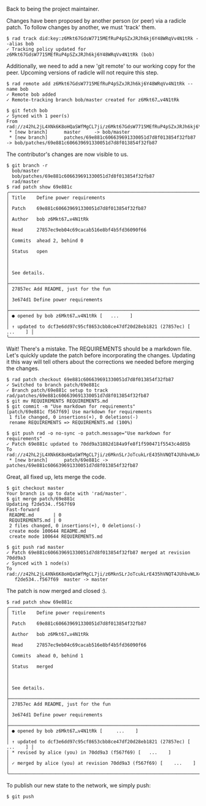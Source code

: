 Back to being the project maintainer.

Changes have been proposed by another person (or peer) via a radicle patch.  To
follow changes by another, we must 'track' them.

```
$ rad track did:key:z6Mkt67GdsW7715MEfRuP4pSZxJRJh6kj6Y48WRqVv4N1tRk --alias bob
✓ Tracking policy updated for z6Mkt67GdsW7715MEfRuP4pSZxJRJh6kj6Y48WRqVv4N1tRk (bob)
```

Additionally, we need to add a new 'git remote' to our working copy for the
peer.  Upcoming versions of radicle will not require this step.

```
$ rad remote add z6Mkt67GdsW7715MEfRuP4pSZxJRJh6kj6Y48WRqVv4N1tRk --name bob
✓ Remote bob added
✓ Remote-tracking branch bob/master created for z6Mkt67…v4N1tRk
```

``` (stderr)
$ git fetch bob
✓ Synced with 1 peer(s)
From rad://z42hL2jL4XNk6K8oHQaSWfMgCL7ji/z6Mkt67GdsW7715MEfRuP4pSZxJRJh6kj6Y48WRqVv4N1tRk
 * [new branch]      master     -> bob/master
 * [new branch]      patches/69e881c606639691330051d7d8f013854f32fb87 -> bob/patches/69e881c606639691330051d7d8f013854f32fb87
```

The contributor's changes are now visible to us.

```
$ git branch -r
  bob/master
  bob/patches/69e881c606639691330051d7d8f013854f32fb87
  rad/master
$ rad patch show 69e881c
╭──────────────────────────────────────────────────────────────────────────────╮
│ Title    Define power requirements                                           │
│ Patch    69e881c606639691330051d7d8f013854f32fb87                            │
│ Author   bob z6Mkt67…v4N1tRk                                                 │
│ Head     27857ec9eb04c69cacab516e8bf4b5fd36090f66                            │
│ Commits  ahead 2, behind 0                                                   │
│ Status   open                                                                │
│                                                                              │
│ See details.                                                                 │
├──────────────────────────────────────────────────────────────────────────────┤
│ 27857ec Add README, just for the fun                                         │
│ 3e674d1 Define power requirements                                            │
├──────────────────────────────────────────────────────────────────────────────┤
│ ● opened by bob z6Mkt67…v4N1tRk [   ...    ]                                 │
│ ↑ updated to dcf3e6dd97c95cf8653cbb8ce47df20d28eb1821 (27857ec) [   ...    ] │
╰──────────────────────────────────────────────────────────────────────────────╯
```

Wait! There's a mistake.  The REQUIREMENTS should be a markdown file.  Let's
quickly update the patch before incorporating the changes.  Updating it this
way will tell others about the corrections we needed before merging the
changes.

```
$ rad patch checkout 69e881c606639691330051d7d8f013854f32fb87
✓ Switched to branch patch/69e881c
✓ Branch patch/69e881c setup to track rad/patches/69e881c606639691330051d7d8f013854f32fb87
$ git mv REQUIREMENTS REQUIREMENTS.md
$ git commit -m "Use markdown for requirements"
[patch/69e881c f567f69] Use markdown for requirements
 1 file changed, 0 insertions(+), 0 deletions(-)
 rename REQUIREMENTS => REQUIREMENTS.md (100%)
```
``` (stderr)
$ git push rad -o no-sync -o patch.message="Use markdown for requirements"
✓ Patch 69e881c updated to 70dd9a31882d184a9fe8f1f590471f5543c4d85b
To rad://z42hL2jL4XNk6K8oHQaSWfMgCL7ji/z6MknSLrJoTcukLrE435hVNQT4JUhbvWLX4kUzqkEStBU8Vi
 * [new branch]      patch/69e881c -> patches/69e881c606639691330051d7d8f013854f32fb87
```

Great, all fixed up, lets merge the code.

```
$ git checkout master
Your branch is up to date with 'rad/master'.
$ git merge patch/69e881c
Updating f2de534..f567f69
Fast-forward
 README.md       | 0
 REQUIREMENTS.md | 0
 2 files changed, 0 insertions(+), 0 deletions(-)
 create mode 100644 README.md
 create mode 100644 REQUIREMENTS.md
```
``` (stderr)
$ git push rad master
✓ Patch 69e881c606639691330051d7d8f013854f32fb87 merged at revision 70dd9a3
✓ Synced with 1 node(s)
To rad://z42hL2jL4XNk6K8oHQaSWfMgCL7ji/z6MknSLrJoTcukLrE435hVNQT4JUhbvWLX4kUzqkEStBU8Vi
   f2de534..f567f69  master -> master
```

The patch is now merged and closed :).

```
$ rad patch show 69e881c
╭──────────────────────────────────────────────────────────────────────────────╮
│ Title    Define power requirements                                           │
│ Patch    69e881c606639691330051d7d8f013854f32fb87                            │
│ Author   bob z6Mkt67…v4N1tRk                                                 │
│ Head     27857ec9eb04c69cacab516e8bf4b5fd36090f66                            │
│ Commits  ahead 0, behind 1                                                   │
│ Status   merged                                                              │
│                                                                              │
│ See details.                                                                 │
├──────────────────────────────────────────────────────────────────────────────┤
│ 27857ec Add README, just for the fun                                         │
│ 3e674d1 Define power requirements                                            │
├──────────────────────────────────────────────────────────────────────────────┤
│ ● opened by bob z6Mkt67…v4N1tRk [     ...    ]                               │
│ ↑ updated to dcf3e6dd97c95cf8653cbb8ce47df20d28eb1821 (27857ec) [   ...    ] │
│ * revised by alice (you) in 70dd9a3 (f567f69) [   ...    ]                   │
│ ✓ merged by alice (you) at revision 70dd9a3 (f567f69) [    ...    ]          │
╰──────────────────────────────────────────────────────────────────────────────╯
```

To publish our new state to the network, we simply push:

```
$ git push
```
